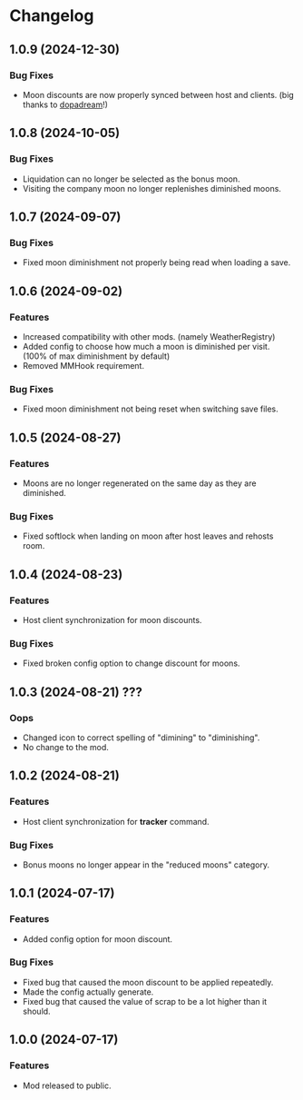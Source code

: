 # Changelog

## 1.0.9 (2024-12-30)

### Bug Fixes
* Moon discounts are now properly synced between host and clients. (big thanks to [dopadream](https://thunderstore.io/c/lethal-company/p/dopadream/)!)

## 1.0.8 (2024-10-05)

### Bug Fixes
* Liquidation can no longer be selected as the bonus moon.
* Visiting the company moon no longer replenishes diminished moons.

## 1.0.7 (2024-09-07)

### Bug Fixes
* Fixed moon diminishment not properly being read when loading a save.

## 1.0.6 (2024-09-02)

### Features
* Increased compatibility with other mods. (namely WeatherRegistry)
* Added config to choose how much a moon is diminished per visit. (100% of max diminishment by default)
* Removed MMHook requirement.

### Bug Fixes
* Fixed moon diminishment not being reset when switching save files.

## 1.0.5 (2024-08-27)

### Features
* Moons are no longer regenerated on the same day as they are diminished.

### Bug Fixes
* Fixed softlock when landing on moon after host leaves and rehosts room.

## 1.0.4 (2024-08-23)

### Features
* Host client synchronization for moon discounts.

### Bug Fixes
* Fixed broken config option to change discount for moons.

## 1.0.3 (2024-08-21) ???

### Oops
* Changed icon to correct spelling of "dimining" to "diminishing".
* No change to the mod.

## 1.0.2 (2024-08-21)

### Features
* Host client synchronization for **tracker** command.

### Bug Fixes
* Bonus moons no longer appear in the "reduced moons" category.

## 1.0.1 (2024-07-17)

### Features
* Added config option for moon discount.

### Bug Fixes
* Fixed bug that caused the moon discount to be applied repeatedly.
* Made the config actually generate.
* Fixed bug that caused the value of scrap to be a lot higher than it should.

## 1.0.0 (2024-07-17)

### Features

* Mod released to public.
